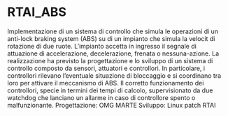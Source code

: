 # RTAI_ABS

Implementazione  di  un  sistema  di  controllo  che  simula  le  operazioni  di  un  anti-lock  braking  system
(ABS) su di un impianto che simula la velocit di rotazione di due ruote.  L’impianto accetta in ingresso
il segnale di attuazione di accelerazione, decelerazione, frenata o nessuna-azione.
La  realizzazione  ha  previsto  la  progettazione  e  lo  sviluppo  di  un  sistema  di  controllo  composto  da
sensori, attuatori e controllori.  In particolare, i controllori rilevano l’eventuale situazione di bloccaggio
e si coordinano tra loro per attivare il meccanismo di ABS. Il corretto funzionamento dei controllori,
specie in termini dei tempi di calcolo,  supervisionato da due watchdog che lanciano un allarme in caso
di controllore spento o malfunzionante.
Progettazione:  OMG MARTE
Sviluppo:  Linux patch RTAI